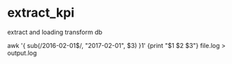 # extract_kpi
extract and loading transform db

awk '{ sub(/2016-02-01$/, "2017-02-01", $3) }1' {print "$1  $2  $3"} file.log > output.log
